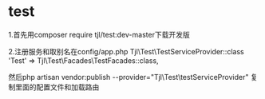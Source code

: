 # test
1.首先用composer require tjl/test:dev-master下载开发版
 
2.注册服务和取别名在config/app.php
Tjl\Test\TestServiceProvider::class
'Test' => Tjl\Test\Facades\TestFacades::class, 
 
然后php artisan vendor:publish --provider="Tjl\Test\testServiceProvider"
复制里面的配置文件和加载路由
